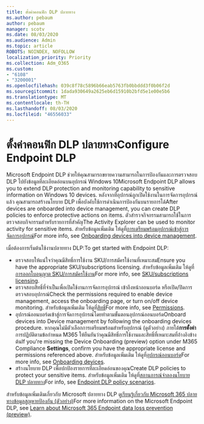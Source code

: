 ```yaml
---
title: ตั้งค่าคอนฟิก DLP ปลายทาง
ms.author: pebaum
author: pebaum
manager: scotv
ms.date: 08/03/2020
ms.audience: Admin
ms.topic: article
ROBOTS: NOINDEX, NOFOLLOW
localization_priority: Priority
ms.collection: Adm_O365
ms.custom:
- "6108"
- "3200001"
ms.openlocfilehash: 039c8f78c5896b66eab5763fb0bbddd3f0b06f2d
ms.sourcegitcommit: 1dada930649a2625eb6d15910b2bfd5e1e00e5b6
ms.translationtype: MT
ms.contentlocale: th-TH
ms.lasthandoff: 08/03/2020
ms.locfileid: "46556033"
---
```

# <a name="configure-endpoint-dlp"></a><span data-ttu-id="9f8ce-102">ตั้งค่าคอนฟิก DLP ปลายทาง</span><span class="sxs-lookup"><span data-stu-id="9f8ce-102">Configure Endpoint DLP</span></span>

<span data-ttu-id="9f8ce-103">Microsoft Endpoint DLP ช่วยให้คุณสามารถขยายความสามารถในการป้องกันและการตรวจสอบ DLP ไปยังข้อมูลที่ละเอียดอ่อนบนอุปกรณ์ Windows 10</span><span class="sxs-lookup"><span data-stu-id="9f8ce-103">Microsoft Endpoint DLP allows you to extend DLP protection and monitoring capability to sensitive information on Windows 10 devices.</span></span> <span data-ttu-id="9f8ce-104">หลังจากที่อุปกรณ์ถูกเปิดใช้งานในการจัดการอุปกรณ์แล้ว คุณสามารถสร้างนโยบาย DLP เพื่อบังคับใช้การดําเนินการป้องกันบนรายการได้</span><span class="sxs-lookup"><span data-stu-id="9f8ce-104">After devices are onboarded into device management, you can create DLP policies to enforce protective actions on items.</span></span> <span data-ttu-id="9f8ce-105">ตัวสํารวจกิจกรรมสามารถใช้ในการตรวจสอบกิจกรรมสําหรับรายการที่สําคัญ</span><span class="sxs-lookup"><span data-stu-id="9f8ce-105">The Activity Explorer can be used to monitor activity for sensitive items.</span></span> <span data-ttu-id="9f8ce-106">สําหรับข้อมูลเพิ่มเติม ให้ดูที่[การเตรียมพร้อมอุปกรณ์เข้าสู่การจัดการอุปกรณ์](https://docs.microsoft.com/microsoft-365/compliance/endpoint-dlp-getting-started#onboarding-devices-into-device-management)</span><span class="sxs-lookup"><span data-stu-id="9f8ce-106">For more info, see [Onboarding devices into device management](https://docs.microsoft.com/microsoft-365/compliance/endpoint-dlp-getting-started#onboarding-devices-into-device-management).</span></span>  

<span data-ttu-id="9f8ce-107">เมื่อต้องการเริ่มต้นใช้งานปลายทาง DLP:</span><span class="sxs-lookup"><span data-stu-id="9f8ce-107">To get started with Endpoint DLP:</span></span>

- <span data-ttu-id="9f8ce-108">ตรวจสอบให้แน่ใจว่าคุณมีสิทธิ์การใช้งาน SKU/การสมัครใช้งานที่เหมาะสม</span><span class="sxs-lookup"><span data-stu-id="9f8ce-108">Ensure you have the appropriate SKU/subscriptions licensing.</span></span> <span data-ttu-id="9f8ce-109">สําหรับข้อมูลเพิ่มเติม ให้ดูที่[การออกใบอนุญาต SKU/การสมัครใช้งาน](https://docs.microsoft.com/microsoft-365/compliance/endpoint-dlp-getting-started#skusubscriptions-licensing)</span><span class="sxs-lookup"><span data-stu-id="9f8ce-109">For more info, see [SKU/subscriptions licensing](https://docs.microsoft.com/microsoft-365/compliance/endpoint-dlp-getting-started#skusubscriptions-licensing).</span></span>
- <span data-ttu-id="9f8ce-110">ตรวจสอบสิทธิ์ที่จําเป็นเพื่อเปิดใช้งานการจัดการอุปกรณ์ เข้าถึงหน้าออนบอร์ด หรือเปิด/ปิดการตรวจสอบอุปกรณ์</span><span class="sxs-lookup"><span data-stu-id="9f8ce-110">Check the permissions required to enable device management, access the onboarding page, or turn on/off device monitoring.</span></span> <span data-ttu-id="9f8ce-111">สําหรับข้อมูลเพิ่มเติม ให้ดูที่[สิทธิ์](https://docs.microsoft.com/microsoft-365/compliance/endpoint-dlp-getting-started#permissions)</span><span class="sxs-lookup"><span data-stu-id="9f8ce-111">For more info, see [Permissions](https://docs.microsoft.com/microsoft-365/compliance/endpoint-dlp-getting-started#permissions).</span></span>
- <span data-ttu-id="9f8ce-112">อุปกรณ์ออนบอร์ดเข้าสู่การจัดการอุปกรณ์โดยทําตามขั้นตอนอุปกรณ์ออนบอร์ด</span><span class="sxs-lookup"><span data-stu-id="9f8ce-112">Onboard devices into Device management by following the onboarding devices procedure.</span></span> <span data-ttu-id="9f8ce-113">หากคุณไม่มีตัวเลือกการเตรียมพร้อมสําหรับอุปกรณ์ (ดูตัวอย่าง) ภายใต้**การตั้งค่า**การปฏิบัติตามข้อกําหนด M365 ให้ยืนยันว่าคุณมีสิทธิ์การใช้งานและสิทธิ์ที่เหมาะสมที่อ้างอิงข้างต้น</span><span class="sxs-lookup"><span data-stu-id="9f8ce-113">If you're missing the Device Onboarding (preview) option under M365 Compliance  **Settings**, confirm you have the appropriate license and permissions referenced above.</span></span> <span data-ttu-id="9f8ce-114">สําหรับข้อมูลเพิ่มเติม ให้ดูที่[อุปกรณ์ออนบอร์ด](https://docs.microsoft.com/microsoft-365/compliance/endpoint-dlp-getting-started#onboarding-devices)</span><span class="sxs-lookup"><span data-stu-id="9f8ce-114">For more info, see [Onboarding devices](https://docs.microsoft.com/microsoft-365/compliance/endpoint-dlp-getting-started#onboarding-devices).</span></span> 
- <span data-ttu-id="9f8ce-115">สร้างนโยบาย DLP เพื่อปกป้องรายการที่ละเอียดอ่อนของคุณ</span><span class="sxs-lookup"><span data-stu-id="9f8ce-115">Create DLP policies to protect your sensitive items.</span></span> <span data-ttu-id="9f8ce-116">สําหรับข้อมูลเพิ่มเติม ให้ดูที่[สถานการณ์จําลองนโยบาย DLP ปลายทาง](https://docs.microsoft.com/microsoft-365/compliance/endpoint-dlp-using?view=o365-worldwide#endpoint-dlp-policy-scenarios)</span><span class="sxs-lookup"><span data-stu-id="9f8ce-116">For info, see [Endpoint DLP policy scenarios](https://docs.microsoft.com/microsoft-365/compliance/endpoint-dlp-using?view=o365-worldwide#endpoint-dlp-policy-scenarios).</span></span>

<span data-ttu-id="9f8ce-117">สําหรับข้อมูลเพิ่มเติมเกี่ยวกับ Microsoft ปลายทาง DLP ดู[เรียนรู้เกี่ยวกับ Microsoft 365 ปลายทางข้อมูลสูญหายป้องกัน (ตัวอย่าง)](https://docs.microsoft.com/microsoft-365/compliance/endpoint-dlp-learn-about)</span><span class="sxs-lookup"><span data-stu-id="9f8ce-117">For more information on the Microsoft Endpoint DLP, see [Learn about Microsoft 365 Endpoint data loss prevention (preview)](https://docs.microsoft.com/microsoft-365/compliance/endpoint-dlp-learn-about).</span></span>